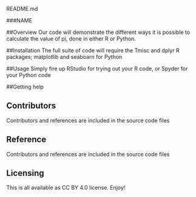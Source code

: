 README.md

###NAME

##Overview
Our code will demonstrate the different ways it is possible to calculate the value of pi, done in either R or Python.


##Installation
The full suite of code will require the Tmisc and dplyr R packages;
matplotlib and seaboarn for Python


##Usage
Simply fire up RStudio for trying out your R code, or Spyder for your Python code


##Getting help


## Contributors
Contributors and references are included in the source code files


## Reference
Contributors and references are included in the source code files


## Licensing
This is all available as CC BY 4.0 license. Enjoy!


